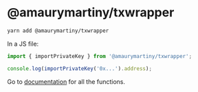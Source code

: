 # @amaurymartiny/txwrapper

```bash
yarn add @amaurymartiny/txwrapper
```

In a JS file:

```typescript
import { importPrivateKey } from '@amaurymartiny/txwrapper';

console.log(importPrivateKey('0x...').address);
```

Go to [documentation](https://github.com/amaurymartiny/txwrapper/tree/master/docs/globals.md) for all the functions.
